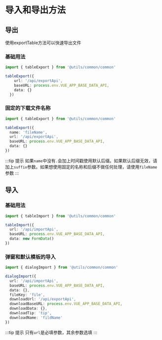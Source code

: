 # 导入和导出方法

## 导出

使用exportTable方法可以快速导出文件

### 基础用法

```ts
import { tableExport } from '@utils/common/common'

tableExport({
    url: '/api/exportApi',
    baseURL: process.env.VUE_APP_BASE_DATA_API,
    data: {}
  })

```

### 固定的下载文件名称

```ts
import { tableExport } from '@utils/common/common'

tableExport({
  name: 'fileName',
  url: '/api/exportApi',
  baseURL: process.env.VUE_APP_BASE_DATA_API,
  data: {}
})

```

:::tip 提示
如果`name`中没有`.`会加上时间戳使用默认后缀。如果默认后缀无效，请加上`suffix`参数。如果想使用固定的名称和后缀不做任何处理，请使用`fileName`参数
:::


## 导入

### 基础用法

```ts
import { tableImport } from '@utils/common/common'

tableImport({
  url: '/api/importApi',
  baseURL: process.env.VUE_APP_BASE_DATA_API,
  data: new FormData()
})

```

### 弹窗和默认模板的导入

```ts
import { dialogImport } from '@utils/common/common'

dialogImport({
  url: '/api/importApi',
  baseURL: process.env.VUE_APP_BASE_DATA_API,
  data: {},
  fileKey: 'file',
  downloadUrl: '/api/exportApi',
  downloadBaseURL: process.env.VUE_APP_BASE_DATA_API,
  downloadData: {},
  downloadTip: 'tip',
  downloadName: 'fildName'
})

```

:::tip 提示
只有`url`是必填参数，其余参数选填
:::

